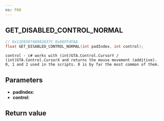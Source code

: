 ```yaml
---
ns: PAD
---
```

## GET_DISABLED_CONTROL_NORMAL

```c
// 0x11E65974A982637C 0x66FF4FAA
float GET_DISABLED_CONTROL_NORMAL(int padIndex, int control);
```

```
control - c# works with (int)GTA.Control.CursorY / (int)GTA.Control.CursorX and returns the mouse movement (additive).  
0, 1 and 2 used in the scripts. 0 is by far the most common of them.  
```

## Parameters
* **padIndex**: 
* **control**: 

## Return value
